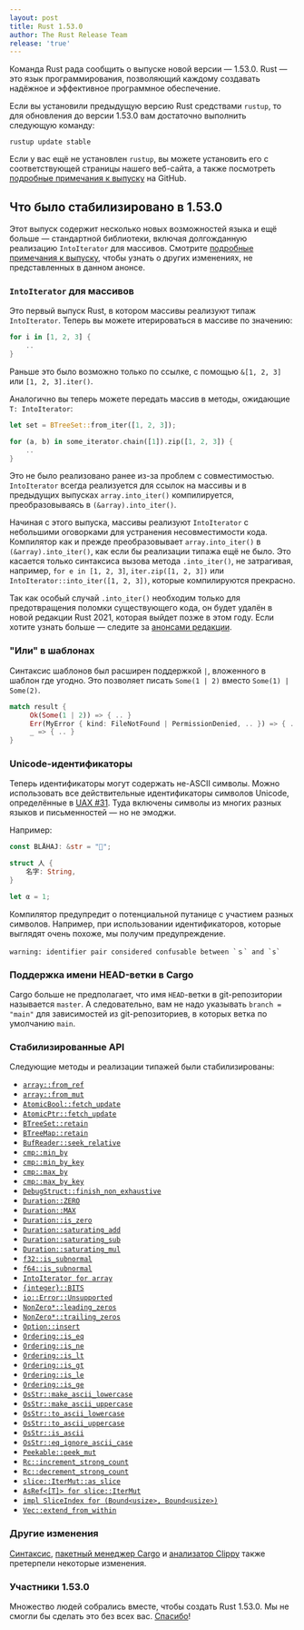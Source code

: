 ```yaml
---
layout: post
title: Rust 1.53.0
author: The Rust Release Team
release: 'true'
---
```


Команда Rust рада сообщить о выпуске новой версии — 1.53.0. Rust — это язык программирования, позволяющий каждому создавать надёжное и эффективное программное обеспечение.

Если вы установили предыдущую версию Rust средствами `rustup`, то для обновления до версии 1.53.0 вам достаточно выполнить следующую команду:

```console
rustup update stable
```

Если у вас ещё не установлен `rustup`, вы можете установить его с соответствующей страницы нашего веб-сайта, а также посмотреть [подробные примечания к выпуску] на GitHub.

## Что было стабилизировано в 1.53.0

Этот выпуск содержит несколько новых возможностей языка и ещё больше — стандартной библиотеки, включая долгожданную реализацию `IntoIterator` для массивов. Смотрите [подробные примечания к выпуску](https://github.com/rust-lang/rust/blob/master/RELEASES.md#version-1530-2021-06-17), чтобы узнать о других изменениях, не представленных в данном анонсе.

### `IntoIterator` для массивов

Это первый выпуск Rust, в котором массивы реализуют типаж `IntoIterator`. Теперь вы можете итерироваться в массиве по значению:

```rust
for i in [1, 2, 3] {
    ..
}
```

Раньше это было возможно только по ссылке, с помощью `&[1, 2, 3]` или `[1, 2, 3].iter()`.

Аналогично вы теперь можете передать массив в методы, ожидающие `T: IntoIterator`:

```rust
let set = BTreeSet::from_iter([1, 2, 3]);
```

```rust
for (a, b) in some_iterator.chain([1]).zip([1, 2, 3]) {
    ..
}
```

Это не было реализовано ранее из-за проблем с совместимостью. `IntoIterator` всегда реализуется для ссылок на массивы и в предыдущих выпусках `array.into_iter()` компилируется, преобразовываясь в `(&array).into_iter()`.

Начиная с этого выпуска, массивы реализуют `IntoIterator` с небольшими оговорками для устранения несовместимости кода. Компилятор как и прежде преобразовывает `array.into_iter()` в `(&array).into_iter()`, как если бы реализации типажа ещё не было. Это касается только синтаксиса вызова метода `.into_iter()`, не затрагивая, например, `for e in [1, 2, 3]`, `iter.zip([1, 2, 3])` или `IntoIterator::into_iter([1, 2, 3])`, которые компилируются прекрасно.

Так как особый случай `.into_iter()` необходим только для предотвращения поломки существующего кода, он будет удалён в новой редакции Rust 2021, которая выйдет позже в этом году. Если хотите узнать больше — следите за [анонсами редакции](https://blog.rust-lang.org/2021/05/11/edition-2021.html#intoiterator-for-arrays).

### "Или" в шаблонах

Синтаксис шаблонов был расширен поддержкой `|`, вложенного в шаблон где угодно. Это позволяет писать `Some(1 | 2)` вместо `Some(1) | Some(2)`.

```rust
match result {
     Ok(Some(1 | 2)) => { .. }
     Err(MyError { kind: FileNotFound | PermissionDenied, .. }) => { .. }
     _ => { .. }
}
```

### Unicode-идентификаторы

Теперь идентификаторы могут содержать не-ASCII символы. Можно использовать все действительные идентификаторы символов Unicode, определённые в [UAX #31](https://unicode.org/reports/tr31/). Туда включены символы из многих разных языков и письменностей — но не эмоджи.

Например:

```rust
const BLÅHAJ: &str = "🦈";

struct 人 {
    名字: String,
}

let α = 1;
```

Компилятор предупредит о потенциальной путанице с участием разных символов. Например, при использовании идентификаторов, которые выглядят очень похоже, мы получим предупреждение.

```
warning: identifier pair considered confusable between `ｓ` and `s`
```

### Поддержка имени HEAD-ветки в Cargo

Cargo больше не предполагает, что имя `HEAD`-ветки в git-репозитории называется `master`. А следовательно, вам не надо указывать `branch = "main"` для зависимостей из git-репозиториев, в которых ветка по умолчанию `main`.

### Стабилизированные API

Следующие методы и реализации типажей были стабилизированы:

- [`array::from_ref`](https://doc.rust-lang.org/stable/std/array/fn.from_ref.html)
- [`array::from_mut`](https://doc.rust-lang.org/stable/std/array/fn.from_mut.html)
- [`AtomicBool::fetch_update`](https://doc.rust-lang.org/stable/std/sync/atomic/struct.AtomicBool.html#method.fetch_update)
- [`AtomicPtr::fetch_update`](https://doc.rust-lang.org/stable/std/sync/atomic/struct.AtomicPtr.html#method.fetch_update)
- [`BTreeSet::retain`](https://doc.rust-lang.org/stable/std/collections/struct.BTreeSet.html#method.retain)
- [`BTreeMap::retain`](https://doc.rust-lang.org/stable/std/collections/struct.BTreeMap.html#method.retain)
- [`BufReader::seek_relative`](https://doc.rust-lang.org/stable/std/io/struct.BufReader.html#method.seek_relative)
- [`cmp::min_by`](https://doc.rust-lang.org/stable/std/cmp/fn.min_by.html)
- [`cmp::min_by_key`](https://doc.rust-lang.org/stable/std/cmp/fn.min_by_key.html)
- [`cmp::max_by`](https://doc.rust-lang.org/stable/std/cmp/fn.max_by.html)
- [`cmp::max_by_key`](https://doc.rust-lang.org/stable/std/cmp/fn.max_by_key.html)
- [`DebugStruct::finish_non_exhaustive`](https://doc.rust-lang.org/stable/std/fmt/struct.DebugStruct.html#method.finish_non_exhaustive)
- [`Duration::ZERO`](https://doc.rust-lang.org/stable/std/time/struct.Duration.html#associatedconstant.ZERO)
- [`Duration::MAX`](https://doc.rust-lang.org/stable/std/time/struct.Duration.html#associatedconstant.MAX)
- [`Duration::is_zero`](https://doc.rust-lang.org/stable/std/time/struct.Duration.html#method.is_zero)
- [`Duration::saturating_add`](https://doc.rust-lang.org/stable/std/time/struct.Duration.html#method.saturating_add)
- [`Duration::saturating_sub`](https://doc.rust-lang.org/stable/std/time/struct.Duration.html#method.saturating_sub)
- [`Duration::saturating_mul`](https://doc.rust-lang.org/stable/std/time/struct.Duration.html#method.saturating_mul)
- [`f32::is_subnormal`](https://doc.rust-lang.org/stable/std/primitive.f32.html#method.is_subnormal)
- [`f64::is_subnormal`](https://doc.rust-lang.org/stable/std/primitive.f64.html#method.is_subnormal)
- [`IntoIterator for array`](https://doc.rust-lang.org/stable/std/primitive.array.html#impl-IntoIterator)
- [`{integer}::BITS`](https://doc.rust-lang.org/stable/std/primitive.usize.html#associatedconstant.BITS)
- [`io::Error::Unsupported`](https://doc.rust-lang.org/stable/std/io/enum.ErrorKind.html#variant.Unsupported)
- [`NonZero*::leading_zeros`](https://doc.rust-lang.org/stable/std/num/struct.NonZeroU32.html#method.leading_zeros)
- [`NonZero*::trailing_zeros`](https://doc.rust-lang.org/stable/std/num/struct.NonZeroU32.html#method.trailing_zeros)
- [`Option::insert`](https://doc.rust-lang.org/stable/std/option/enum.Option.html#method.insert)
- [`Ordering::is_eq`](https://doc.rust-lang.org/stable/std/cmp/enum.Ordering.html#method.is_eq)
- [`Ordering::is_ne`](https://doc.rust-lang.org/stable/std/cmp/enum.Ordering.html#method.is_ne)
- [`Ordering::is_lt`](https://doc.rust-lang.org/stable/std/cmp/enum.Ordering.html#method.is_lt)
- [`Ordering::is_gt`](https://doc.rust-lang.org/stable/std/cmp/enum.Ordering.html#method.is_gt)
- [`Ordering::is_le`](https://doc.rust-lang.org/stable/std/cmp/enum.Ordering.html#method.is_le)
- [`Ordering::is_ge`](https://doc.rust-lang.org/stable/std/cmp/enum.Ordering.html#method.is_ge)
- [`OsStr::make_ascii_lowercase`](https://doc.rust-lang.org/stable/std/ffi/struct.OsStr.html#method.make_ascii_lowercase)
- [`OsStr::make_ascii_uppercase`](https://doc.rust-lang.org/stable/std/ffi/struct.OsStr.html#method.make_ascii_uppercase)
- [`OsStr::to_ascii_lowercase`](https://doc.rust-lang.org/stable/std/ffi/struct.OsStr.html#method.to_ascii_lowercase)
- [`OsStr::to_ascii_uppercase`](https://doc.rust-lang.org/stable/std/ffi/struct.OsStr.html#method.to_ascii_uppercase)
- [`OsStr::is_ascii`](https://doc.rust-lang.org/stable/std/ffi/struct.OsStr.html#method.is_ascii)
- [`OsStr::eq_ignore_ascii_case`](https://doc.rust-lang.org/stable/std/ffi/struct.OsStr.html#method.eq_ignore_ascii_case)
- [`Peekable::peek_mut`](https://doc.rust-lang.org/stable/std/iter/struct.Peekable.html#method.peek_mut)
- [`Rc::increment_strong_count`](https://doc.rust-lang.org/stable/std/rc/struct.Rc.html#method.increment_strong_count)
- [`Rc::decrement_strong_count`](https://doc.rust-lang.org/stable/std/rc/struct.Rc.html#method.decrement_strong_count)
- [`slice::IterMut::as_slice`](https://doc.rust-lang.org/stable/std/slice/struct.IterMut.html#method.as_slice)
- [`AsRef<[T]> for slice::IterMut`](https://doc.rust-lang.org/stable/std/slice/struct.IterMut.html#impl-AsRef%3C%5BT%5D%3E)
- [`impl SliceIndex for (Bound<usize>, Bound<usize>)`](https://doc.rust-lang.org/stable/std/primitive.tuple.html#impl-SliceIndex%3C%5BT%5D%3E)
- [`Vec::extend_from_within`](https://doc.rust-lang.org/stable/std/vec/struct.Vec.html#method.extend_from_within)

### Другие изменения

[Синтаксис](https://github.com/rust-lang/rust/blob/master/RELEASES.md#version-1530-2021-06-17), [пакетный менеджер Cargo](https://github.com/rust-lang/cargo/blob/master/CHANGELOG.md#cargo-153-2021-06-17) и [анализатор Clippy](https://github.com/rust-lang/rust-clippy/blob/master/CHANGELOG.md#rust-153) также претерпели некоторые изменения.

### Участники 1.53.0

Множество людей собрались вместе, чтобы создать Rust 1.53.0. Мы не смогли бы сделать это без всех вас. [Спасибо](https://thanks.rust-lang.org/rust/1.53.0/)!


[подробные примечания к выпуску]: https://www.rust-lang.org/install.html
